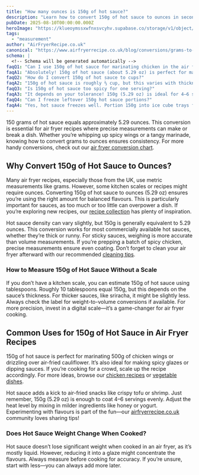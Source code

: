 ```yaml
---
title: "How many ounces is 150g of hot sauce?"
description: "Learn how to convert 150g of hot sauce to ounces in seconds. Perfect for air fryer recipes and precise cooking measurements."
pubDate: 2025-08-10T00:00:00.000Z
heroImage: "https://klueoymssxwfnxsvcyhv.supabase.co/storage/v1/object/public/Shmucket/150g-hot-sauce-to-ounces.webp"
tags:
  - "measurement"
author: "AirFryerRecipe.co.uk"
canonical: "https://www.airfryerrecipe.co.uk/blog/conversions/grams-to-ounces/150g-hot-sauce-to-ounces"
schema: |
  <!-- Schema will be generated automatically -->
faqQ1: "Can I use 150g of hot sauce for marinating chicken in the air fryer?"
faqA1: "Absolutely! 150g of hot sauce (about 5.29 oz) is perfect for marinating 500g of chicken. Let it sit for at least 30 minutes before air frying for maximum flavour. For more marinade ideas, check our chicken recipes."
faqQ2: "How do I convert 150g of hot sauce to cups?"
faqA2: "150g of hot sauce is roughly ⅔ cup, but this varies with thickness. Thicker sauces like sriracha will be slightly less. For accuracy, use a kitchen scale or refer to the sauce’s nutritional label."
faqQ3: "Is 150g of hot sauce too spicy for one serving?"
faqA3: "It depends on your tolerance! 150g (5.29 oz) is ideal for 4–6 servings when used as a glaze or marinade. For milder heat, dilute with yogurt or honey before applying."
faqQ4: "Can I freeze leftover 150g hot sauce portions?"
faqA4: "Yes, hot sauce freezes well. Portion 150g into ice cube trays for easy use later. Thaw in the fridge before adding to air fryer recipes. Avoid freezing glass bottles to prevent cracking."
---
```

<p>150 grams of hot sauce equals approximately 5.29 ounces. This conversion is essential for air fryer recipes where precise measurements can make or break a dish. Whether you’re whipping up spicy wings or a tangy marinade, knowing how to convert grams to ounces ensures consistency. For more handy conversions, check out our <a href=https://www.airfryerrecipe.co.uk/air-fryer-conversion-chart>air fryer conversion chart</a>.</p>  

<h2>Why Convert 150g of Hot Sauce to Ounces?</h2>  
<p>Many air fryer recipes, especially those from the UK, use metric measurements like grams. However, some kitchen scales or recipes might require ounces. Converting 150g of hot sauce to ounces (5.29 oz) ensures you’re using the right amount for balanced flavours. This is particularly important for sauces, as too much or too little can overpower a dish. If you’re exploring new recipes, our <a href=https://www.airfryerrecipe.co.uk/recipes>recipe collection</a> has plenty of inspiration.</p>  

<p>Hot sauce density can vary slightly, but 150g is generally equivalent to 5.29 ounces. This conversion works for most commercially available hot sauces, whether they’re thick or runny. For sticky sauces, weighing is more accurate than volume measurements. If you’re prepping a batch of spicy chicken, precise measurements ensure even coating. Don’t forget to clean your air fryer afterward with our recommended <a href=https://www.airfryerrecipe.co.uk/air-fryer-cleaner>cleaning tips</a>.</p>  

<h3>How to Measure 150g of Hot Sauce Without a Scale</h3>  
<p>If you don’t have a kitchen scale, you can estimate 150g of hot sauce using tablespoons. Roughly 10 tablespoons equal 150g, but this depends on the sauce’s thickness. For thicker sauces, like sriracha, it might be slightly less. Always check the label for weight-to-volume conversions if available. For more precision, invest in a digital scale—it’s a game-changer for air fryer cooking.</p>  

<h2>Common Uses for 150g of Hot Sauce in Air Fryer Recipes</h2>  
<p>150g of hot sauce is perfect for marinating 500g of chicken wings or drizzling over air-fried cauliflower. It’s also ideal for making spicy glazes or dipping sauces. If you’re cooking for a crowd, scale up the recipe accordingly. For more ideas, browse our <a href=https://www.airfryerrecipe.co.uk/recipe-category/chicken>chicken recipes</a> or <a href=https://www.airfryerrecipe.co.uk/recipe-category/vegetables>vegetable dishes</a>.</p>  

<p>Hot sauce adds a kick to air-fried snacks like crispy tofu or shrimp. Just remember, 150g (5.29 oz) is enough to coat 4–6 servings evenly. Adjust the heat level by mixing in milder ingredients like honey or yogurt. Experimenting with flavours is part of the fun—our <a href=https://www.airfryerrecipe.co.uk>airfryerrecipe.co.uk</a> community loves sharing tips!</p>  

<h3>Does Hot Sauce Weight Change When Cooked?</h3>  
<p>Hot sauce doesn’t lose significant weight when cooked in an air fryer, as it’s mostly liquid. However, reducing it into a glaze might concentrate the flavours. Always measure before cooking for accuracy. If you’re unsure, start with less—you can always add more later.</p>

